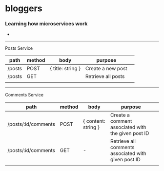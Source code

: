 # bloggers

### Learning how microservices work

- 

---

Posts Service

| path   | method | body              | purpose            |   |
|--------|--------|-------------------|--------------------|---|
| /posts | POST   | { title: string } | Create a new post  |   |
| /posts | GET    |                   | Retrieve all posts |   |
|        |        |                   |                    |   |

---

Comments Service

| path                | method | body                | purpose                                             |   |
|---------------------|--------|---------------------|-----------------------------------------------------|---|
| /posts/:id/comments | POST   | { content: string } | Create a comment associated with the given post ID  |   |
| /posts/:id/comments | GET    | -                   | Retrieve all comments associated with given post ID |   |
|                     |        |                     |                                                     |   |
